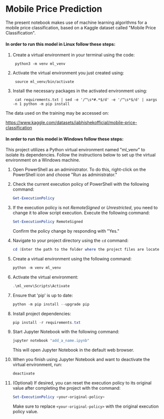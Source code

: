 # Mobile Price Prediction

The present notebook makes use of machine learning algorithms for a mobile price classification, based on a Kaggle dataset called "Mobile Price Classification".

#### In order to run this model in **Linux** follow these steps:

1. Create a virtual environment in your terminal using the code:

        python3 -m venv ml_venv

3. Activate the virtual environment you just created using:

        source ml_venv/bin/activate

5. Install the necessary packages in the activated environment using: 

        cat requirements.txt | sed -e '/^\s*#.*$/d' -e '/^\s*$/d' | xargs -n 1 python -m pip install

The data used on the training may be accessed on:

https://www.kaggle.com/datasets/iabhishekofficial/mobile-price-classification

#### In order to run this model in **Windows** follow these steps:

This project utilizes a Python virtual environment named "ml_venv" to isolate its dependencies. Follow the instructions below to set up the virtual environment on a Windows machine.

1. Open PowerShell as an administrator. To do this, right-click on the PowerShell icon and choose "Run as administrator."

2. Check the current execution policy of PowerShell with the following command:

    ```powershell
    Get-ExecutionPolicy
    ```

3. If the execution policy is not *RemoteSigned* or *Unrestricted*, you need to change it to allow script execution. Execute the following command:

    ```powershell
    Set-ExecutionPolicy RemoteSigned
    ```

    Confirm the policy change by responding with "Yes."

4. Navigate to your project directory using the `cd` command:

    ```powershell
    cd (Enter the path to the folder where the project files are located, without the parentheses)
    ```

5. Create a virtual environment using the following command:

    ```powershell
    python -m venv ml_venv
    ```

6. Activate the virtual environment:

    ```powershell
    .\ml_venv\Scripts\Activate
    ```

7. Ensure that 'pip' is up to date:

    ```powershell
    python -m pip install --upgrade pip
    ```

8. Install project dependencies:

    ```powershell
    pip install -r requirements.txt
    ```

9. Start Jupyter Notebook with the following command:

    ```powershell
    jupyter notebook "add_a_name.ipynb"
    ```

    This will open Jupyter Notebook in the default web browser.

10. When you finish using Jupyter Notebook and want to deactivate the virtual environment, run:

    ```powershell
    deactivate
    ```

11. (Optional) If desired, you can reset the execution policy to its original value after completing the project with the command:

    ```powershell
    Set-ExecutionPolicy <your-original-policy>
    ```

    Make sure to replace `<your-original-policy>` with the original execution policy value.

